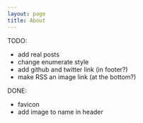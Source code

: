 ```yaml
---
layout: page
title: About
---
```


TODO:
 - add real posts
 - change enumerate style
 - add github and twitter link (in footer?)
 - make RSS an image link (at the bottom?)

DONE:
 - favicon
 - add image to name in header